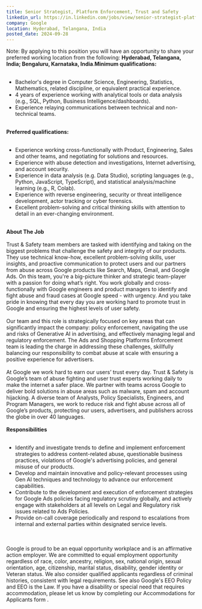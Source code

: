 ```yaml
---
title: Senior Strategist, Platform Enforcement, Trust and Safety
linkedin_url: https://in.linkedin.com/jobs/view/senior-strategist-platform-enforcement-trust-and-safety-at-google-4035461865?position=57&pageNum=0&refId=uqvmcPXW4qvjxNBQS0nfgA%3D%3D&trackingId=3XTqlAwallT2ooke9ddl1Q%3D%3D
company: Google
location: Hyderabad, Telangana, India
posted_date: 2024-09-28
---
```


<div class="description__text description__text--rich">
<section class="show-more-less-html" data-max-lines="5">
<div class="show-more-less-html__markup show-more-less-html__markup--clamp-after-5 relative overflow-hidden">
          Note: By applying to this position you will have an opportunity to share your preferred working location from the following: <strong>Hyderabad, Telangana, India; Bengaluru, Karnataka, India</strong>.<strong>Minimum qualifications:<br/><br/></strong><ul><li>Bachelor's degree in Computer Science, Engineering, Statistics, Mathematics, related discipline, or equivalent practical experience.</li><li>4 years of experience working with analytical tools or data analysis (e.g., SQL, Python, Business Intelligence/dashboards).</li><li>Experience relaying communications between technical and non-technical teams.<br/><br/></li></ul><strong>Preferred qualifications:<br/><br/></strong><ul><li>Experience working cross-functionally with Product, Engineering, Sales and other teams, and negotiating for solutions and resources.</li><li>Experience with abuse detection and investigations, Internet advertising, and account security.</li><li>Experience in data analysis (e.g. Data Studio), scripting languages (e.g., Python, JavaScript, TypeScript), and statistical analysis/machine learning (e.g., R, Colab).</li><li>Experience with reverse engineering, security or threat intelligence development, actor tracking or cyber forensics.</li><li>Excellent problem-solving and critical thinking skills with attention to detail in an ever-changing environment.<br/><br/></li></ul><strong>About The Job<br/><br/></strong>Trust &amp; Safety team members are tasked with identifying and taking on the biggest problems that challenge the safety and integrity of our products. They use technical know-how, excellent problem-solving skills, user insights, and proactive communication to protect users and our partners from abuse across Google products like Search, Maps, Gmail, and Google Ads. On this team, you're a big-picture thinker and strategic team-player with a passion for doing what’s right. You work globally and cross-functionally with Google engineers and product managers to identify and fight abuse and fraud cases at Google speed - with urgency. And you take pride in knowing that every day you are working hard to promote trust in Google and ensuring the highest levels of user safety.<br/><br/>Our team and this role is strategically focused on key areas that can significantly impact the company: policy enforcement, navigating the use and risks of Generative AI in advertising, and effectively managing legal and regulatory enforcement. The Ads and Shopping Platforms Enforcement team is leading the charge in addressing these challenges, skillfully balancing our responsibility to combat abuse at scale with ensuring a positive experience for advertisers.<br/><br/>At Google we work hard to earn our users’ trust every day. Trust &amp; Safety is Google’s team of abuse fighting and user trust experts working daily to make the internet a safer place. We partner with teams across Google to deliver bold solutions in abuse areas such as malware, spam and account hijacking. A diverse team of Analysts, Policy Specialists, Engineers, and Program Managers, we work to reduce risk and fight abuse across all of Google’s products, protecting our users, advertisers, and publishers across the globe in over 40 languages.<br/><br/><strong>Responsibilities<br/><br/></strong><ul><li>Identify and investigate trends to define and implement enforcement strategies to address content-related abuse, questionable business practices, violations of Google's advertising policies, and general misuse of our products.</li><li>Develop and maintain innovative and policy-relevant processes using Gen AI techniques and technology to advance our enforcement capabilities.</li><li>Contribute to the development and execution of enforcement strategies for Google Ads policies facing regulatory scrutiny globally, and actively engage with stakeholders at all levels on Legal and Regulatory risk issues related to Ads Policies.</li><li>Provide on-call coverage periodically and respond to escalations from internal and external parties within designated service levels.<br/><br/><br/></li></ul>Google is proud to be an equal opportunity workplace and is an affirmative action employer. We are committed to equal employment opportunity regardless of race, color, ancestry, religion, sex, national origin, sexual orientation, age, citizenship, marital status, disability, gender identity or Veteran status. We also consider qualified applicants regardless of criminal histories, consistent with legal requirements. See also Google's EEO Policy and EEO is the Law. If you have a disability or special need that requires accommodation, please let us know by completing our Accommodations for Applicants form .
        </div>


<!-- --> </section>
</div>